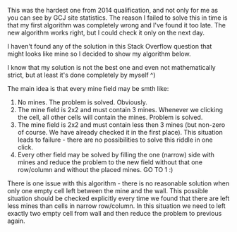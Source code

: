 This was the hardest one from 2014 qualification, and not only for me as you can see by GCJ site statistics.
The reason I failed to solve this in time is that my first algorithm was completely wrong and I've found it too late.
The new algorithm works right, but I could check it only on the next day.

I haven't found any of the solution in this Stack Overflow question that might looks like mine so I decided to show my algorithm below.

I know that my solution is not the best one and even not mathematically strict, but at least it's done completely by myself ^)

The main idea is that every mine field may be smth like:
1) No mines. The problem is solved. Obviously.
2) The mine field is 2x2 and must contain 3 mines. Whenever we clicking the cell, all other cells will contain the mines. Problem is solved.
3) The mine field is 2x2 and must contain less then 3 mines (but non-zero of course. We have already checked it in the first place). This situation leads to failure - there are no possibilities to solve this riddle in one click.
4) Every other field may be solved by filling the one (narrow) side with mines and reduce the problem to the new field without that one row/column and without the placed mines. GO TO 1 :)

There is one issue with this algorithm - there is no reasonable solution when only one empty cell left between the mine and the wall. This possible situation should be checked explicitly every time we found that there are left less mines than cells in narrow row/column.
In this situation we need to left exactly two empty cell from wall and then reduce the problem to previous again.
